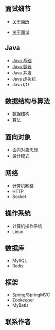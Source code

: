 

## 面试细节

- [关于简历](/doc/Interview/关于简历.md)

- [关于面试](/doc/Interview/关于面试.md)


Java
---

- [Java 基础](/doc/Java/Java%20基础.md)
- [Java 容器](/doc/Java/Java%20容器.md)
- Java 并发
- Java 虚拟机
- Java I/O

数据结构与算法
---

- 数据结构
- 算法

面向对象
---

- 面向对象思想
- 设计模式

网络
---

- 计算机网络
- HTTP
- Socket

操作系统
---

- 计算机操作系统
- Linux

数据库
---

- MySQL
- Redis

框架
---

- Spring/SpringMVC
- Zookeeper
- MyBatis

联系作者
---
